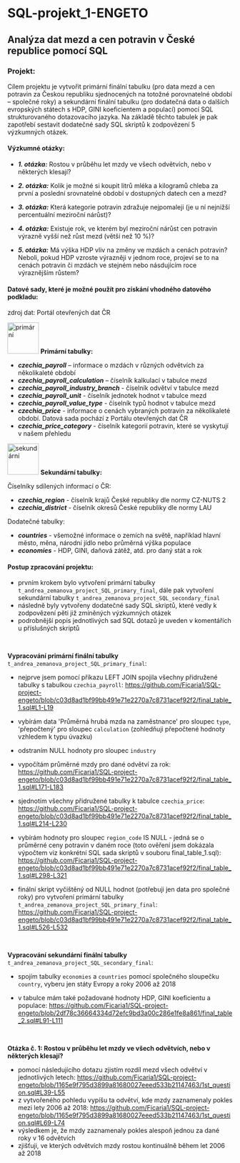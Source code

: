 # SQL-projekt_1-ENGETO

## Analýza dat mezd a cen potravin v České republice pomocí SQL

### Projekt:
Cílem projektu je vytvořit primární finální tabulku (pro data mezd a cen potravin za Českou republiku sjednocených na totožné porovnatelné období – společné roky) a sekundární finální tabulku (pro dodatečná data o dalších evropských státech s HDP, GINI koeficientem a populací) pomocí SQL strukturovaného dotazovacího jazyka. Na základě těchto tabulek je pak zapotřebí sestavit dodatečné sady SQL skriptů k zodpovězení 5 výzkumných otázek. <br>

#### Výzkumné otázky: 
- ***1. otázka:***
Rostou v průběhu let mzdy ve všech odvětvích, nebo v některých klesají? <br>

- ***2. otázka:***
Kolik je možné si koupit litrů mléka a kilogramů chleba za první a poslední srovnatelné období v dostupných datech cen a mezd? <br>

- ***3. otázka:***
Která kategorie potravin zdražuje nejpomaleji (je u ní nejnižší percentuální meziroční nárůst)?

- ***4. otázka:***
Existuje rok, ve kterém byl meziroční nárůst cen potravin výrazně vyšší než růst mezd (větší než 10 %)?

- ***5. otázka:***
Má výška HDP vliv na změny ve mzdách a cenách potravin? Neboli, pokud HDP vzroste výrazněji v jednom roce, projeví se to na cenách potravin či mzdách ve stejném nebo násdujícím roce výraznějším růstem?


#### Datové sady, které je možné použít pro získání vhodného datového podkladu:
zdroj dat: Portál otevřených dat ČR <br>

<img src="https://github.com/Ficaria1/SQL-project-engeto/assets/144990489/5e65d415-1355-4cf0-aa4d-687c8eedbb59" alt="primární" width= 70> **Primární tabulky:**

- ***czechia_payroll*** – informace o mzdách v různých odvětvích za několikaleté období
- ***czechia_payroll_calculation*** – číselník kalkulací v tabulce mezd
- ***czechia_payroll_industry_branch*** - číselník odvětví v tabulce mezd
- ***czechia_payroll_unit*** - číselník jednotek hodnot v tabulce mezd
- ***czechia_payroll_value_type*** - číselník typů hodnot v tabulce mezd
- ***czechia_price*** - informace o cenách vybraných potravin za několikaleté období. Datová sada pochází z Portálu otevřených dat ČR
- ***czechia_price_category*** - číselník kategorií potravin, které se vyskytují v našem přehledu

<img src="https://github.com/Ficaria1/SQL-project-engeto/assets/144990489/5b3657ae-ade9-4888-8eef-499688a04a17" alt="sekundární" width= 70> **Sekundární tabulky:**

Číselníky sdílených informací o ČR:
- ***czechia_region*** - číselník krajů České republiky dle normy CZ-NUTS 2
- ***czechia_district*** - číselník okresů České republiky dle normy LAU

Dodatečné tabulky:
- ***countries*** - všemožné informace o zemích na světě, například hlavní město, měna, národní jídlo nebo průměrná výška populace
- ***economies*** - HDP, GINI, daňová zátěž, atd. pro daný stát a rok

#### Postup zpracování projektu:

  * prvním krokem bylo vytvoření primární tabulky `t_andrea_zemanova_project_SQL_primary_final`, dále pak vytvoření sekundární tabulky `t_andrea_zemanova_project_SQL_secondary_final`
  * následně byly vytvořeny dodatečné sady SQL skriptů, které vedly k zodpovězení pěti již zmíněných výzkumných otázek
  * podrobnější popis jednotlivých sad SQL dotazů je uveden v komentářích u příslušných skriptů

  <br>
  
**Vypracování primární finální tabulky** `t_andrea_zemanova_project_SQL_primary_final`: 
- nejprve jsem pomocí příkazu LEFT JOIN spojila všechny přidružené tabulky s tabulkou `czechia_payroll`:
  https://github.com/Ficaria1/SQL-project-engeto/blob/c03d8ad1bf99bb491e71e2270a7c8731acef92f2/final_table_1.sql#L1-L19
- vybírám data 'Průměrná hrubá mzda na zaměstnance' pro sloupec `type`, 'přepočtený' pro sloupec `calculation` (zohledňuji přepočtené hodnoty vzhledem k typu úvazku)
- odstraním NULL hodnoty pro sloupec `industry`
- vypočítám průměrné mzdy pro dané odvětví za rok:
  https://github.com/Ficaria1/SQL-project-engeto/blob/c03d8ad1bf99bb491e71e2270a7c8731acef92f2/final_table_1.sql#L171-L183
- sjednotím všechny přidružené tabulky k tabulce `czechia_price`:
  https://github.com/Ficaria1/SQL-project-engeto/blob/c03d8ad1bf99bb491e71e2270a7c8731acef92f2/final_table_1.sql#L214-L230
- vybírám hodnoty pro sloupec `region_code` IS NULL - jedná se o průměrné ceny potravin v daném roce (toto ověření jsem dokázala výpočtem viz konkrétní SQL sada skriptů v souboru final_table_1.sql):
   https://github.com/Ficaria1/SQL-project-engeto/blob/c03d8ad1bf99bb491e71e2270a7c8731acef92f2/final_table_1.sql#L298-L321
- finální skript vyčištěný od NULL hodnot (potřebuji jen data pro společné roky) pro vytvoření primární tabulky `t_andrea_zemanova_project_SQL_primary_final`: <br>
   https://github.com/Ficaria1/SQL-project-engeto/blob/c03d8ad1bf99bb491e71e2270a7c8731acef92f2/final_table_1.sql#L526-L532

  <br>
  
**Vypracování sekundární finální tabulky** `t_andrea_zemanova_project_SQL_secondary_final`: 
- spojím tabulky `economies` a `countries` pomocí společného sloupečku `country`, vyberu jen státy Evropy a roky 2006 až 2018
- v tabulce mám také požadované hodnoty HDP, GINI koeficientu a populace:
  https://github.com/Ficaria1/SQL-project-engeto/blob/2df78c36664334d72efc9bd3a00c286e1fe8a861/final_table_2.sql#L91-L111

  <br>

**Otázka č. 1: Rostou v průběhu let mzdy ve všech odvětvích, nebo v některých klesají?**
- pomocí následujícího dotazu zjistím rozdíl mezd všech odvětví v jednotlivých letech:
  https://github.com/Ficaria1/SQL-project-engeto/blob/1165e9f795d3899a81680027eeed533b21147463/1st_question.sql#L39-L55
- z vytvořeného pohledu vypíšu ta odvětví, kde mzdy zaznamenaly pokles mezi lety 2006 až 2018:
  https://github.com/Ficaria1/SQL-project-engeto/blob/1165e9f795d3899a81680027eeed533b21147463/1st_question.sql#L69-L74
- výsledkem je, že mzdy zaznamenaly pokles alespoň jednou za dané roky v 16 odvětvích
- zjišťuji, ve kterých odvětvích mzdy rostou kontinuálně během let 2006 až 2018
   























